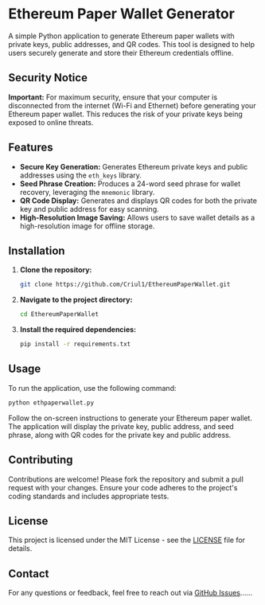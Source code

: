 # Ethereum Paper Wallet Generator

A simple Python application to generate Ethereum paper wallets with private keys, public addresses, and QR codes. This tool is designed to help users securely generate and store their Ethereum credentials offline.

## Security Notice

**Important:** For maximum security, ensure that your computer is disconnected from the internet (Wi-Fi and Ethernet) before generating your Ethereum paper wallet. This reduces the risk of your private keys being exposed to online threats.

## Features

- **Secure Key Generation:** Generates Ethereum private keys and public addresses using the `eth_keys` library.
- **Seed Phrase Creation:** Produces a 24-word seed phrase for wallet recovery, leveraging the `mnemonic` library.
- **QR Code Display:** Generates and displays QR codes for both the private key and public address for easy scanning.
- **High-Resolution Image Saving:** Allows users to save wallet details as a high-resolution image for offline storage.

## Installation

1. **Clone the repository:**
   ```bash
   git clone https://github.com/Criul1/EthereumPaperWallet.git
   ```
2. **Navigate to the project directory:**
   ```bash
   cd EthereumPaperWallet
   ```
3. **Install the required dependencies:**
   ```bash
   pip install -r requirements.txt
   ```

## Usage

To run the application, use the following command:
```bash
python ethpaperwallet.py
```

Follow the on-screen instructions to generate your Ethereum paper wallet. The application will display the private key, public address, and seed phrase, along with QR codes for the private key and public address.

## Contributing

Contributions are welcome! Please fork the repository and submit a pull request with your changes. Ensure your code adheres to the project's coding standards and includes appropriate tests.

## License

This project is licensed under the MIT License - see the [LICENSE](LICENSE) file for details.

## Contact

For any questions or feedback, feel free to reach out via [GitHub Issues](https://github.com/Criul1/EthereumPaperWallet/issues)......
